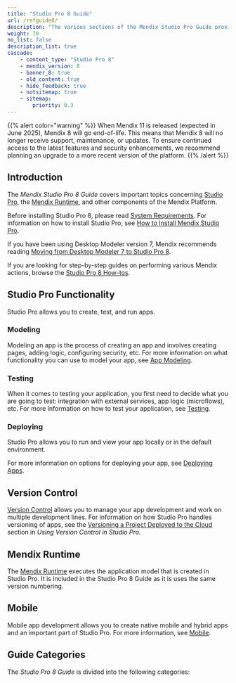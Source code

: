 ```yaml
---
title: "Studio Pro 8 Guide"
url: /refguide8/
description: "The various sections of the Mendix Studio Pro Guide provide details on the features and functionality of the Mendix Platform."
weight: 70
no_list: false
description_list: true
cascade:
    - content_type: "Studio Pro 8"
    - mendix_version: 8
    - banner_8: true
    - old_content: true
    - hide_feedback: true
    - notsitemap: true
    - sitemap:
        priority: 0.3
---
```


{{% alert color="warning" %}}
When Mendix 11 is released (expected in June 2025), Mendix 8 will go end-of-life. This means that Mendix 8 will no longer receive support, maintenance, or updates. To ensure continued access to the latest features and security enhancements, we recommend planning an upgrade to a more recent version of the platform.
{{% /alert %}}

## Introduction

The *Mendix Studio Pro 8 Guide* covers important topics concerning [Studio Pro](/refguide8/modeling/), the [Mendix Runtime](/refguide8/runtime/), and other components of the Mendix Platform.

Before installing Studio Pro 8, please read [System Requirements](/refguide8/system-requirements/). For information on how to install Studio Pro, see [How to Install Mendix Studio Pro](/howto8/general/install/).

If you have been using Desktop Modeler version 7, Mendix recommends reading [Moving from Desktop Modeler 7 to Studio Pro 8](/refguide8/moving-from-7-to-8/).

If you are looking for step-by-step guides on performing various Mendix actions, browse the [Studio Pro 8 How-tos](/howto8/).

## Studio Pro Functionality

Studio Pro allows you to create, test, and run apps. 

### Modeling 

Modeling an app is the process of creating an app and involves creating pages, adding logic, configuring security, etc. For more information on what functionality you can use to model your app, see [App Modeling](/refguide8/modeling/).  

### Testing 

When it comes to testing your application, you first need to decide what you are going to test: integration with external services, app logic (microflows), etc. For more information on how to test your application, see [Testing](/howto8/testing/). 

### Deploying 

Studio Pro allows you to run and view your app locally or in the default environment.

For more information on options for deploying your app, see [Deploying Apps](/deployment/).

## Version Control

[Version Control](/refguide8/version-control/) allows you to manage your app development and work on multiple development lines. For information on how Studio Pro handles versioning of apps, see the [Versioning a Project Deployed to the Cloud](/refguide8/using-version-control-in-studio-pro/#versioning-project) section in *Using Version Control in Studio Pro*. 

## Mendix Runtime

The [Mendix Runtime](/refguide8/runtime/) executes the application model that is created in Studio Pro. It is included in the Studio Pro 8 Guide as it is uses the same version numbering. 

## Mobile

Mobile app development allows you to create native mobile and hybrid apps and an important part of Studio Pro. For more information, see [Mobile](/refguide8/mobile/). 

## Guide Categories

The *Studio Pro 8 Guide* is divided into the following categories:
